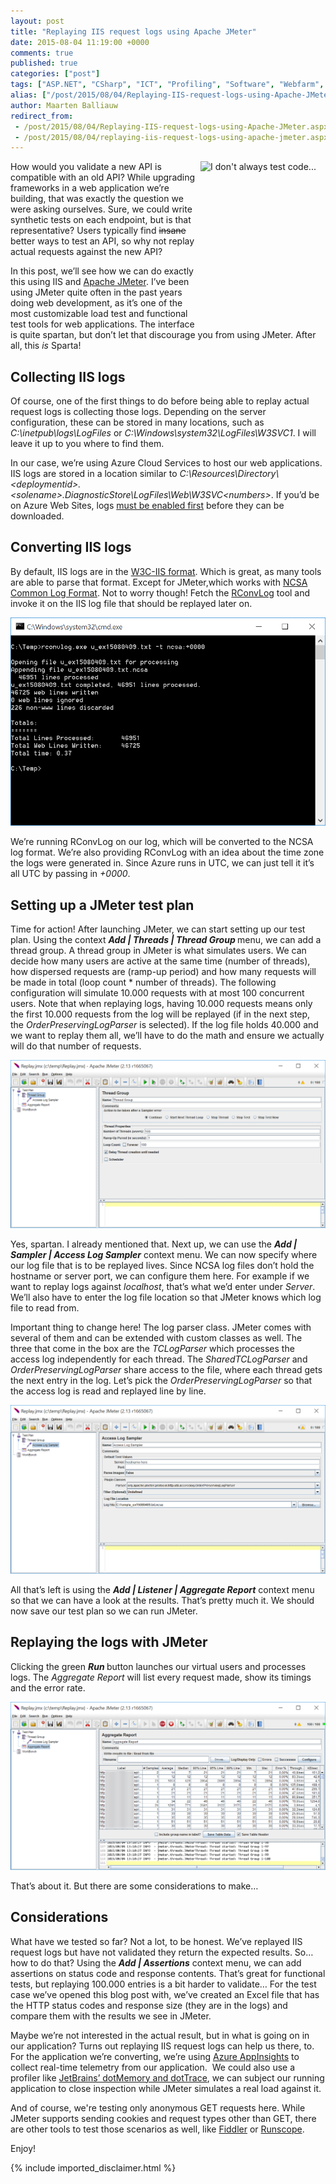 ```yaml
---
layout: post
title: "Replaying IIS request logs using Apache JMeter"
date: 2015-08-04 11:19:00 +0000
comments: true
published: true
categories: ["post"]
tags: ["ASP.NET", "CSharp", "ICT", "Profiling", "Software", "Webfarm", "Windows Azure"]
alias: ["/post/2015/08/04/Replaying-IIS-request-logs-using-Apache-JMeter.aspx", "/post/2015/08/04/replaying-iis-request-logs-using-apache-jmeter.aspx"]
author: Maarten Balliauw
redirect_from:
 - /post/2015/08/04/Replaying-IIS-request-logs-using-Apache-JMeter.aspx
 - /post/2015/08/04/replaying-iis-request-logs-using-apache-jmeter.aspx
---
```

<p><img width="200" height="251" title="I don't always test code..." align="right" style="border-top: 0px; border-right: 0px; background-image: none; border-bottom: 0px; float: right; padding-top: 0px; padding-left: 0px; border-left: 0px; margin: 0px 0px 5px 5px; display: inline; padding-right: 0px" alt="I don't always test code..." src="http://s2.quickmeme.com/img/d6/d689b760f2debdb9d4cad9b7f755f8113d041875f98d7f2e8f1a755e6dc239ed.jpg" border="0">How would you validate a new API is compatible with an old API? While upgrading frameworks in a web application we’re building, that was exactly the question we were asking ourselves. Sure, we could write synthetic tests on each endpoint, but is that representative? Users typically find <strike>insane</strike> better ways to test an API, so why not replay actual requests against the new API?</p> <p>In this post, we’ll see how we can do exactly this using IIS and <a href="http://jmeter.apache.org/">Apache JMeter</a>. I’ve been using JMeter quite often in the past years doing web development, as it’s one of the most customizable load test and functional test tools for web applications. The interface is quite spartan, but don’t let that discourage you from using JMeter. After all, this <em>is</em> Sparta!</p> <h2>Collecting IIS logs</h2> <p>Of course, one of the first things to do before being able to replay actual request logs is collecting those logs. Depending on the server configuration, these can be stored in many locations, such as <em>C:\inetpub\logs\LogFiles</em> or <em>C:\Windows\system32\LogFiles\W3SVC1</em>. I will leave it up to you where to find them.</p> <p>In our case, we’re using Azure Cloud Services to host our web applications. IIS logs are stored in a location similar to <em>C:\Resources\Directory\&lt;deploymentid&gt;.&lt;solename&gt;.DiagnosticStore\LogFiles\Web\W3SVC&lt;numbers&gt;</em>. If you’d be on Azure Web Sites, logs <a href="https://azure.microsoft.com/en-us/documentation/articles/web-sites-enable-diagnostic-log/">must be enabled first</a> before they can be downloaded.</p> <h2></h2> <h2>Converting IIS logs</h2> <p>By default, IIS logs are in the <a href="http://www.w3.org/TR/WD-logfile.html">W3C-IIS format</a>. Which is great, as many tools are able to parse that format. Except for JMeter,which works with <a href="https://en.wikipedia.org/wiki/Common_Log_Format">NCSA Common Log Format</a>. Not to worry though! Fetch the <a href="http://www.rebex.net/rconvlog/">RConvLog</a> tool and invoke it on the IIS log file that should be replayed later on.</p> <p><a href="/images/image_353.png"><img title="Running RConvLog" style="border-top: 0px; border-right: 0px; background-image: none; border-bottom: 0px; padding-top: 0px; padding-left: 0px; border-left: 0px; display: inline; padding-right: 0px" alt="Running RConvLog" src="/images/image_thumb_313.png" border="0"></a></p> <p>We’re running RConvLog on our log, which will be converted to the NCSA log format. We’re also providing RConvLog with an idea about the time zone the logs were generated in. Since Azure runs in UTC, we can just tell it it’s all UTC by passing in <em>+0000</em>.</p> <h2>Setting up a JMeter test plan</h2> <p>Time for action! After launching JMeter, we can start setting up our test plan. Using the context <strong><em>Add | Threads | Thread Group </em></strong>menu, we can add a thread group. A thread group in JMeter is what simulates users. We can decide how many users are active at the same time (number of threads), how dispersed requests are (ramp-up period) and how many requests will be made in total (loop count * number of threads). The following configuration will simulate 10.000 requests with at most 100 concurrent users. Note that when replaying logs, having 10.000 requests means only the first 10.000 requests from the log will be replayed (if in the next step, the <i>OrderPreservingLogParser</i> is selected). If the log file holds 40.000 and we want to replay them all, we’ll have to do the math and ensure we actually will do that number of requests.</p> <p><a href="/images/image_354.png"><img title="JMeter test plan - users and threads" style="border-top: 0px; border-right: 0px; background-image: none; border-bottom: 0px; padding-top: 0px; padding-left: 0px; border-left: 0px; display: inline; padding-right: 0px" alt="JMeter test plan - users and threads" src="/images/image_thumb_314.png" border="0"></a></p> <p>Yes, spartan. I already mentioned that. Next up, we can use the <strong><em>Add | Sampler | Access Log Sampler</em></strong> context menu. We can now specify where our log file that is to be replayed lives. Since NCSA log files don’t hold the hostname or server port, we can configure them here. For example if we want to replay logs against <em>localhost</em>, that’s what we’d enter under <em>Server</em>. We’ll also have to enter the log file location so that JMeter knows which log file to read from.</p> <p>Important thing to change here! The log parser class. JMeter comes with several of them and can be extended with custom classes as well. The three that come in the box are the <em>TCLogParser</em> which processes the access log independently for each thread. The <em>SharedTCLogParser</em> and <em>OrderPreservingLogParser</em> share access to the file, where each thread gets the next entry in the log. Let’s pick the <em>OrderPreservingLogParser</em> so that the access log is read and replayed line by line.</p> <p><a href="/images/image_355.png"><img title="JMeter Access Logs Sampler" style="border-top: 0px; border-right: 0px; background-image: none; border-bottom: 0px; padding-top: 0px; padding-left: 0px; border-left: 0px; display: inline; padding-right: 0px" alt="JMeter Access Logs Sampler" src="/images/image_thumb_315.png" border="0"></a></p> <p>All that’s left is using the <strong><em>Add | Listener | Aggregate Report</em></strong> context menu so that we can have a look at the results. That’s pretty much it. We should now save our test plan so we can run JMeter.</p> <h2></h2> <h2>Replaying the logs with JMeter</h2> <p>Clicking the green <strong><em>Run</em> </strong>button launches our virtual users and processes logs. The <em>Aggregate Report</em> will list every request made, show its timings and the error rate.</p> <p><a href="/images/image_356.png"><img title="Aggregate Report when replaying IIS request logs" style="border-top: 0px; border-right: 0px; background-image: none; border-bottom: 0px; padding-top: 0px; padding-left: 0px; border-left: 0px; display: inline; padding-right: 0px" alt="Aggregate Report when replaying IIS request logs" src="/images/image_thumb_316.png" border="0"></a></p> <p>That’s about it. But there are some considerations to make…</p> <h2>Considerations</h2> <p>What have we tested so far? Not a lot, to be honest. We’ve replayed IIS request logs but have not validated they return the expected results. So… how to do that? Using the <strong><em>Add | Assertions</em></strong> context menu, we can add assertions on status code and response contents. That’s great for functional tests, but replaying 100.000 entries is a bit harder to validate… For the test case we’ve opened this blog post with, we’ve created an Excel file that has the HTTP status codes and response size (they are in the logs) and compare them with the results we see in JMeter.</p> <p>Maybe we’re not interested in the actual result, but in what is going on in our application? Turns out replaying IIS request logs can help us there, to. For the application we’re converting, we’re using <a href="https://azure.microsoft.com/en-us/documentation/articles/app-insights-get-started/">Azure AppInsights</a> to collect real-time telemetry from our application.&nbsp; We could also use a profiler like <a href="http://www.jetbrains.com">JetBrains’ dotMemory and dotTrace</a>, we can subject our running application to close inspection while JMeter simulates a real load against it.</p><p>And of course, we're testing only anonymous GET requests here. While JMeter supports sending cookies and request types other than GET, there are other tools to test those scenarios as well, like <a href="http://www.telerik.com/fiddler" target="_blank">Fiddler</a> or <a href="http://www.runscope.com" target="_blank">Runscope</a>.</p> <p>Enjoy!</p>

{% include imported_disclaimer.html %}

